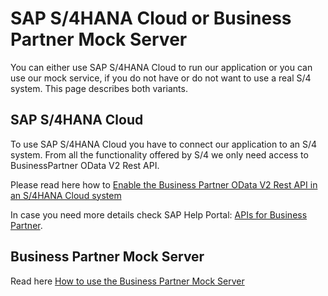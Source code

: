 # SAP S/4HANA Cloud or Business Partner Mock Server

You can either use SAP S/4HANA Cloud to run our application or you can use our mock service, if you do not have or do not want to use a real S/4 system. This page describes both variants.

## SAP S/4HANA Cloud

To use SAP S/4HANA Cloud you have to connect our application to an S/4 system. From all the functionality offered by S/4 we only need access to BusinessPartner OData V2 Rest API.

Please read here how to [Enable the Business Partner OData V2 Rest API in an S/4HANA Cloud system](../../../appendix/enable-odata-of-s4hana/README.md)

 In case you need more details check SAP Help Portal: [APIs for Business Partner](https://help.sap.com/viewer/44e06f22436c43e582db6ccd5250e29b/2020.000/en-US/9fca825858239244e10000000a4450e5.html).

## Business Partner Mock Server

Read here [How to use the Business Partner Mock Server](/documentation/appendix/business-partner-mock/readme.md)